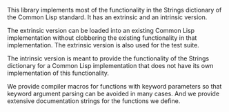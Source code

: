 This library implements most of the functionality in the Strings
dictionary of the Common Lisp standard.  It has an extrinsic and an
intrinsic version.

The extrinsic version can be loaded into an existing Common Lisp
implementation without clobbering the existing functionality in that
implementation.  The extrinsic version is also used for the test
suite.

The intrinsic version is meant to provide the functionality of the
Strings dictionary for a Common Lisp implementation that does not have
its own implementation of this functionality.

We provide compiler macros for functions with keyword parameters so
that keyword argument parsing can be avoided in many cases.  And we
provide extensive documentation strings for the functions we define.
